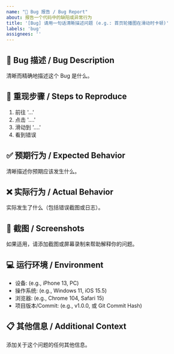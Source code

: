 ```yaml
---
name: "🐛 Bug 报告 / Bug Report"
about: 报告一个代码中的缺陷或异常行为
title: '[Bug] 请用一句话清晰描述问题 (e.g.: 首页轮播图在滑动时卡顿)'
labels: 'bug'
assignees: ''
---
```


## 🐛 Bug 描述 / Bug Description
清晰而精确地描述这个 Bug 是什么。

## 🔁 重现步骤 / Steps to Reproduce
1. 前往 '...'
2. 点击 '....'
3. 滑动到 '....'
4. 看到错误

## ✅ 预期行为 / Expected Behavior
清晰描述你预期应该发生什么。

## ❌ 实际行为 / Actual Behavior
实际发生了什么（包括错误截图或日志）。

## 📸 截图 / Screenshots
如果适用，请添加截图或屏幕录制来帮助解释你的问题。

## 💻 运行环境 / Environment
 - 设备: (e.g., iPhone 13, PC)
 - 操作系统: (e.g., Windows 11, iOS 15.5)
 - 浏览器: (e.g., Chrome 104, Safari 15)
 - 项目版本/Commit: (e.g., v1.0.0, 或 Git Commit Hash)

## 📋 其他信息 / Additional Context
添加关于这个问题的任何其他信息。

